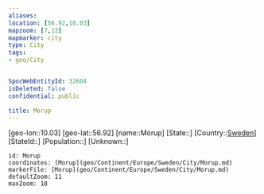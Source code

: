 ```yaml
---
aliases: 
location: [56.92,10.03]
mapzoom: [7,12] 
mapmarker: city 
type: City
tags:
- geo/City


SpocWebEntityId: 32604
isDeleted: false
confidential: public

title: Morup
---
```

[geo-lon::10.03]
[geo-lat::56.92]
[name::Morup]
[State::]
[Country::[Sweden](geo/Continent/Europe/Sweden.md)]
[StateId::]
[Population::]
[Unknown::]


```leaflet
id: Morup
coordinates: [Morup](geo/Continent/Europe/Sweden/City/Morup.md)
markerFile: [Morup](geo/Continent/Europe/Sweden/City/Morup.md)
defaultZoom: 11 
maxZoom: 18
```


